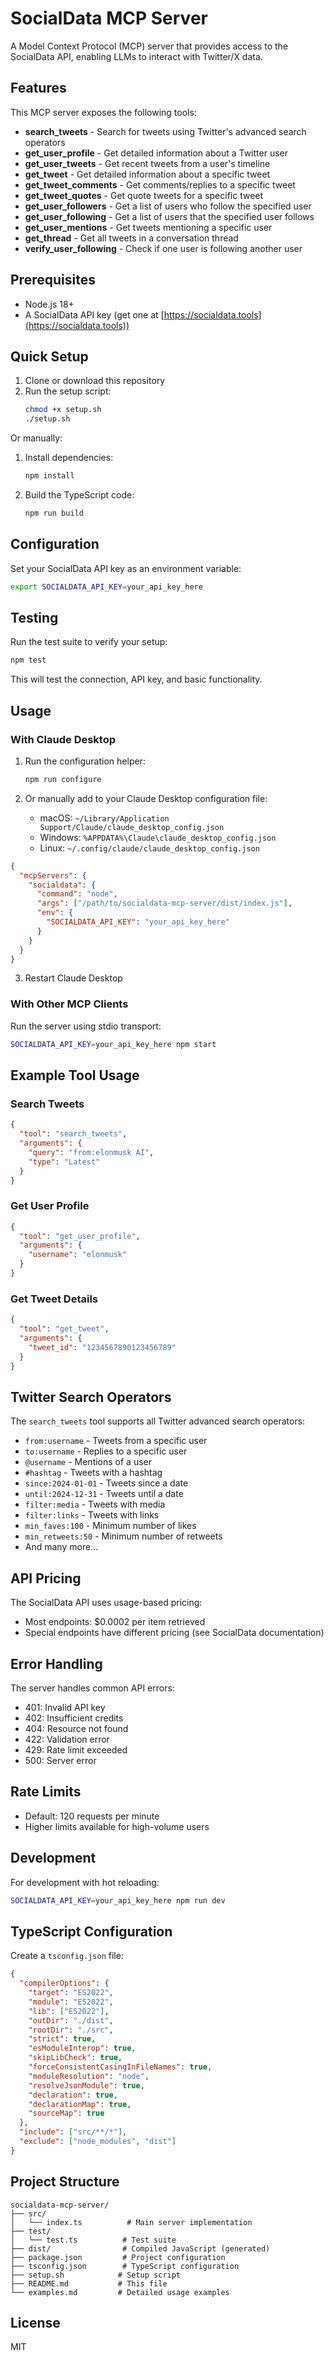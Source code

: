 # SocialData MCP Server

A Model Context Protocol (MCP) server that provides access to the SocialData API, enabling LLMs to interact with Twitter/X data.

## Features

This MCP server exposes the following tools:

- **search_tweets** - Search for tweets using Twitter's advanced search operators
- **get_user_profile** - Get detailed information about a Twitter user
- **get_user_tweets** - Get recent tweets from a user's timeline
- **get_tweet** - Get detailed information about a specific tweet
- **get_tweet_comments** - Get comments/replies to a specific tweet
- **get_tweet_quotes** - Get quote tweets for a specific tweet
- **get_user_followers** - Get a list of users who follow the specified user
- **get_user_following** - Get a list of users that the specified user follows
- **get_user_mentions** - Get tweets mentioning a specific user
- **get_thread** - Get all tweets in a conversation thread
- **verify_user_following** - Check if one user is following another user

## Prerequisites

- Node.js 18+ 
- A SocialData API key (get one at [https://socialdata.tools](https://socialdata.tools))

## Quick Setup

1. Clone or download this repository
2. Run the setup script:
   ```bash
   chmod +x setup.sh
   ./setup.sh
   ```

Or manually:

1. Install dependencies:
   ```bash
   npm install
   ```

2. Build the TypeScript code:
   ```bash
   npm run build
   ```

## Configuration

Set your SocialData API key as an environment variable:

```bash
export SOCIALDATA_API_KEY=your_api_key_here
```

## Testing

Run the test suite to verify your setup:

```bash
npm test
```

This will test the connection, API key, and basic functionality.

## Usage

### With Claude Desktop

1. Run the configuration helper:
   ```bash
   npm run configure
   ```

2. Or manually add to your Claude Desktop configuration file:
   - macOS: `~/Library/Application Support/Claude/claude_desktop_config.json`
   - Windows: `%APPDATA%\Claude\claude_desktop_config.json`
   - Linux: `~/.config/claude/claude_desktop_config.json`

```json
{
  "mcpServers": {
    "socialdata": {
      "command": "node",
      "args": ["/path/to/socialdata-mcp-server/dist/index.js"],
      "env": {
        "SOCIALDATA_API_KEY": "your_api_key_here"
      }
    }
  }
}
```

3. Restart Claude Desktop

### With Other MCP Clients

Run the server using stdio transport:

```bash
SOCIALDATA_API_KEY=your_api_key_here npm start
```

## Example Tool Usage

### Search Tweets
```json
{
  "tool": "search_tweets",
  "arguments": {
    "query": "from:elonmusk AI",
    "type": "Latest"
  }
}
```

### Get User Profile
```json
{
  "tool": "get_user_profile",
  "arguments": {
    "username": "elonmusk"
  }
}
```

### Get Tweet Details
```json
{
  "tool": "get_tweet",
  "arguments": {
    "tweet_id": "1234567890123456789"
  }
}
```

## Twitter Search Operators

The `search_tweets` tool supports all Twitter advanced search operators:

- `from:username` - Tweets from a specific user
- `to:username` - Replies to a specific user
- `@username` - Mentions of a user
- `#hashtag` - Tweets with a hashtag
- `since:2024-01-01` - Tweets since a date
- `until:2024-12-31` - Tweets until a date
- `filter:media` - Tweets with media
- `filter:links` - Tweets with links
- `min_faves:100` - Minimum number of likes
- `min_retweets:50` - Minimum number of retweets
- And many more...

## API Pricing

The SocialData API uses usage-based pricing:
- Most endpoints: $0.0002 per item retrieved
- Special endpoints have different pricing (see SocialData documentation)

## Error Handling

The server handles common API errors:
- 401: Invalid API key
- 402: Insufficient credits
- 404: Resource not found
- 422: Validation error
- 429: Rate limit exceeded
- 500: Server error

## Rate Limits

- Default: 120 requests per minute
- Higher limits available for high-volume users

## Development

For development with hot reloading:

```bash
SOCIALDATA_API_KEY=your_api_key_here npm run dev
```

## TypeScript Configuration

Create a `tsconfig.json` file:

```json
{
  "compilerOptions": {
    "target": "ES2022",
    "module": "ES2022",
    "lib": ["ES2022"],
    "outDir": "./dist",
    "rootDir": "./src",
    "strict": true,
    "esModuleInterop": true,
    "skipLibCheck": true,
    "forceConsistentCasingInFileNames": true,
    "moduleResolution": "node",
    "resolveJsonModule": true,
    "declaration": true,
    "declarationMap": true,
    "sourceMap": true
  },
  "include": ["src/**/*"],
  "exclude": ["node_modules", "dist"]
}
```

## Project Structure

```
socialdata-mcp-server/
├── src/
│   └── index.ts          # Main server implementation
├── test/
│   └── test.ts          # Test suite
├── dist/                # Compiled JavaScript (generated)
├── package.json         # Project configuration
├── tsconfig.json        # TypeScript configuration
├── setup.sh            # Setup script
├── README.md           # This file
└── examples.md         # Detailed usage examples
```

## License

MIT